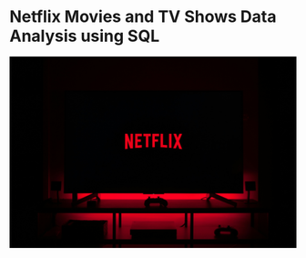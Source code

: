 # Netflix Movies and TV Shows Data Analysis using SQL
![Netflix Logo](https://github.com/Aadil-Masood/netflix_sql_project/blob/main/Netflix%20Logo.jpg)
